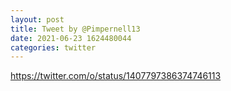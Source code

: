 ```yaml
--- 
layout: post 
title: Tweet by @Pimpernell13 
date: 2021-06-23 1624480044 
categories: twitter 
--- 
```

https://twitter.com/o/status/1407797386374746113